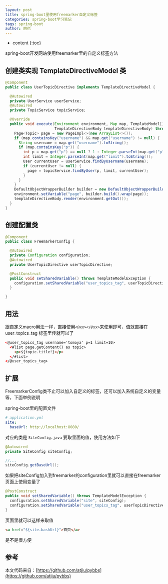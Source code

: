 ```yaml
---
layout: post
title: spring-boot里使用freemarker自定义标签
categories: spring-boot学习笔记
tags: spring-boot
author: 朋也
---
```


* content
{:toc}

spring-boot开发网站使用freemarker里的自定义标签方法

## 创建类实现 TemplateDirectiveModel 类

```java
@Component
public class UserTopicDirective implements TemplateDirectiveModel {

  @Autowired
  private UserService userService;
  @Autowired
  private TopicService topicService;

  @Override
  public void execute(Environment environment, Map map, TemplateModel[] templateModels,
                      TemplateDirectiveBody templateDirectiveBody) throws TemplateException, IOException {
    Page<Topic> page = new PageImpl<>(new ArrayList<>());
    if (map.containsKey("username") && map.get("username") != null) {
      String username = map.get("username").toString();
      if (map.containsKey("p")) {
        int p = map.get("p") == null ? 1 : Integer.parseInt(map.get("p").toString());
        int limit = Integer.parseInt(map.get("limit").toString());
        User currentUser = userService.findByUsername(username);
        if (currentUser != null) {
          page = topicService.findByUser(p, limit, currentUser);
        }
      }
    }
    DefaultObjectWrapperBuilder builder = new DefaultObjectWrapperBuilder(Configuration.VERSION_2_3_25);
    environment.setVariable("page", builder.build().wrap(page));
    templateDirectiveBody.render(environment.getOut());
  }
}
```




## 创建配置类

```java
@Component
public class FreemarkerConfig {

  @Autowired
  private Configuration configuration;
  @Autowired
  private UserTopicDirective userTopicDirective;

  @PostConstruct
  public void setSharedVariable() throws TemplateModelException {
    configuration.setSharedVariable("user_topics_tag", userTopicDirective);
  }

}
```

## 用法

跟自定义macro用法一样，直接使用`<@xx></@xx>`来使用即可，值就直接在 user_topics_tag 标签里传就可以了

```html
<@user_topics_tag username='tomoya' p=1 limit=10>
  <#list page.getContent() as topic>
    <p>${topic.title!}</p>
  </#list>
</@user_topics_tag>
```

## 扩展

FreemarkerConfig类不止可以加入自定义的标签，还可以加入系统自定义的变量等，下面举例说明

spring-boot里的配置文件

```yml
# application.yml
site:
  baseUrl: http://localhost:8080/
```

对应的类是 `SiteConfig.java` 要取里面的值，使用方法如下

```java
@Autowired
private SiteConfig siteConfig;

//...
siteConfig.getBaseUrl();

```

如果把siteConfig加入到freemarker的configuration里就可以直接在freemarker页面上使用变量了

```java
@PostConstruct
public void setSharedVariable() throws TemplateModelException {
  configuration.setSharedVariable("site", siteConfig);
  configuration.setSharedVariable("user_topics_tag", userTopicDirective);
}
```

页面里就可以这样来取值

```html
<a href="${site.bashUrl}">首页</a>
```

是不是很方便

## 参考

本文代码来自：[https://github.com/atjiu/pybbs](https://github.com/atjiu/pybbs)
